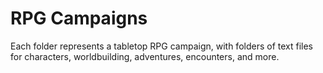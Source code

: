# RPG Campaigns

Each folder represents a tabletop RPG campaign, with folders of text files for characters, worldbuilding, adventures, encounters, and more.

